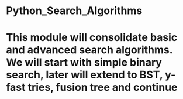 # Python_Search_Algorithms
# This module will consolidate basic and advanced search algorithms. We will start with simple binary search, later will extend to BST, y-fast tries, fusion tree and continue
